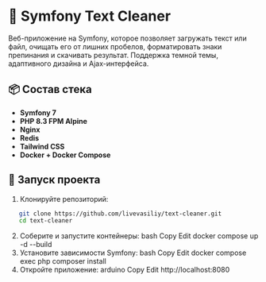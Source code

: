 # 🧼 Symfony Text Cleaner

Веб-приложение на Symfony, которое позволяет загружать текст или файл, очищать его от лишних пробелов, форматировать знаки препинания и скачивать результат. Поддержка темной темы, адаптивного дизайна и Ajax-интерфейса.

## 📦 Состав стека
- **Symfony 7**
- **PHP 8.3 FPM Alpine**
- **Nginx**
- **Redis**
- **Tailwind CSS**
- **Docker + Docker Compose**

## 🚀 Запуск проекта
1. Клонируйте репозиторий:
```bash
   git clone https://github.com/livevasiliy/text-cleaner.git
   cd text-cleaner
```
2. Соберите и запустите контейнеры:
   bash
   Copy
   Edit
   docker compose up -d --build
3. Установите зависимости Symfony:
   bash
   Copy
   Edit
   docker compose exec php composer install
4. Откройте приложение:
   arduino
   Copy
   Edit
   http://localhost:8080